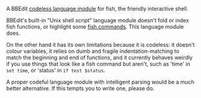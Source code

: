 A BBEdit [codeless language module][clm] for fish, the friendly interactive shell.

[clm]: https://www.barebones.com/support/develop/clm.html

BBEdit's built-in "Unix shell script" language module doesn't fold or index fish functions, or highlight some [fish commands][fcmd]. This language module does.

[fcmd]: https://fishshell.com/docs/current/commands.html

On the other hand it has its own limitations because it is codeless: it doesn't colour variables, it relies on dumb and fragile indentation-matching to match the beginning and end of functions, and it currently behaves weirdly if you use things that look like a fish command but aren't, such as 'time' in `set time`, or 'status' in `if test $status`.

A proper codeful language module with intelligent parsing would be a much better alternative. If this tempts you to write one, please do.